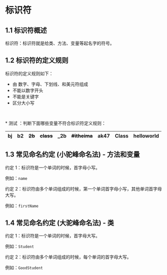 # 标识符

## 1.1 标识符概述

标识符：标识符就是给类、方法、变量等起名字的符号。

## 1.2 标识符的定义规则

标识符的定义规则如下：

- 由 数字、字母、下划线、和美元符组成
- 不能以数字开头
- 不能是关键字
- 区分大小写

<br>

\* 测试 ：判断下面哪些变量不符合标识符定义规则：

| bj   | b2   | ~~2b~~ | ~~class~~ | _2b  | ~~#itheima~~ | ak47 | Class | helloworld |
| ---- | ---- | ------ | --------- | ---- | ------------ | ---- | ----- | ---------- |

## 1.3 常见命名约定 (小驼峰命名法) - 方法和变量

约定 1：标识符是一个单词的时候，首字母小写。

例如：`name`

约定 2：标识符由多个单词组成的时候，第一个单词首字母小写，其他单词首字母大写。

例如：`firstName`

## 1.4 常见命名约定 (大驼峰命名法) - 类

约定 1：标识符是一个单词的时候，首字母大写。

例如：`Student`

约定 2：标识符由多个单词组成的时候，每个单词的首字母大写。

例如：`GoodStudent`

